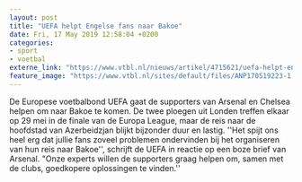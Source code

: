 ```yaml
---
layout: post
title: "UEFA helpt Engelse fans naar Bakoe"
date: Fri, 17 May 2019 12:58:04 +0200
categories: 
- sport 
- voetbal 
externe_link: "https://www.vtbl.nl/nieuws/artikel/4715621/uefa-helpt-engelse-fans-naar-bakoe"
feature_image: "https://www.vtbl.nl/sites/default/files/ANP170519223-1.jpg"
---
```


De Europese voetbalbond UEFA gaat de supporters van Arsenal en Chelsea helpen om naar Bakoe te komen. De twee ploegen uit Londen treffen elkaar op 29 mei in de finale van de Europa League, maar de reis naar de hoofdstad van Azerbeidzjan blijkt bijzonder duur en lastig. ''Het spijt ons heel erg dat jullie fans zoveel problemen ondervinden bij het organiseren van hun reis naar Bakoe'', schrijft de UEFA in reactie op een boze brief van Arsenal. "Onze experts willen de supporters graag helpen om, samen met de clubs, goedkopere oplossingen te vinden.''

